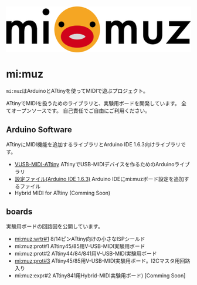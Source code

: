 ![mimuz-logo](./mimuz-logo.png)

# mi:muz

`mi:muz`はArduinoとATtinyを使ってMIDIで遊ぶプロジェクト。

ATtinyでMIDIを扱うためのライブラリと、実験用ボードを開発しています。
全てオープンソースです。
自己責任でご自由にご利用ください。

## Arduino Software

ATtinyにMIDI機能を追加するライブラリとArduino IDE 1.6.3向けライブラリです。

- [VUSB-MIDI-ATtiny](https://github.com/tadfmac/mi-muz/tree/master/arduino/libraries/VUSBMidiATtiny) ATtinyでUSB-MIDIデバイスを作るためのArduinoライブラリ
- [設定ファイル(Arduino IDE 1.6.3)](https://github.com/tadfmac/mi-muz/tree/master/arduino/hardware) Arduino IDEにmi:muzボード設定を追加するファイル
- Hybrid MIDI for ATtiny (Comming Soon)

## boards

実験用ボードの回路図を公開しています。

- [mi:muz:wrtr#1](https://github.com/tadfmac/mi-muz/tree/master/boards/wrtr) 8/14ピンATtiny向けの小さなISPシールド
- mi:muz:prot#1 ATtiny45/85用V-USB-MIDI実験用ボード
- mi:muz:prot#2 ATtiny44/84/841用V-USB-MIDI実験用ボード
- [mi:muz:prot#3](https://github.com/tadfmac/mi-muz/tree/master/boards/prot3) ATtiny45/85用V-USB-MIDI実験用ボード。I2Cマスタ用回路入り
- mi:muz:expr#2 ATtiny841用Hybrid-MIDI実験用ボード) [Comming Soon]

